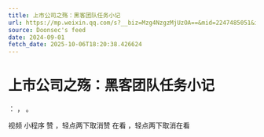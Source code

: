 ```yaml
---
title: 上市公司之殇：黑客团队任务小记
url: https://mp.weixin.qq.com/s?__biz=Mzg4NzgzMjUzOA==&mid=2247485051&idx=1&sn=ae183ce1b4b9c67a961f359c84ff34bf
source: Doonsec's feed
date: 2024-09-01
fetch_date: 2025-10-06T18:20:38.426624
---
```


# 上市公司之殇：黑客团队任务小记

：
，
。

视频
小程序
赞
，轻点两下取消赞
在看
，轻点两下取消在看
